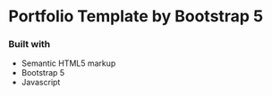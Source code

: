 # Portfolio Template by Bootstrap 5

### Built with

- Semantic HTML5 markup
- Bootstrap 5
- Javascript
